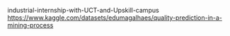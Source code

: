 industrial-internship-with-UCT-and-Upskill-campus
https://www.kaggle.com/datasets/edumagalhaes/quality-prediction-in-a-mining-process
